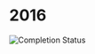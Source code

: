 # 2016

![Completion Status](https://img.shields.io/endpoint?url=https://raw.githubusercontent.com/Nyaaa/advent-of-code/master/year_2016/badge.json)
